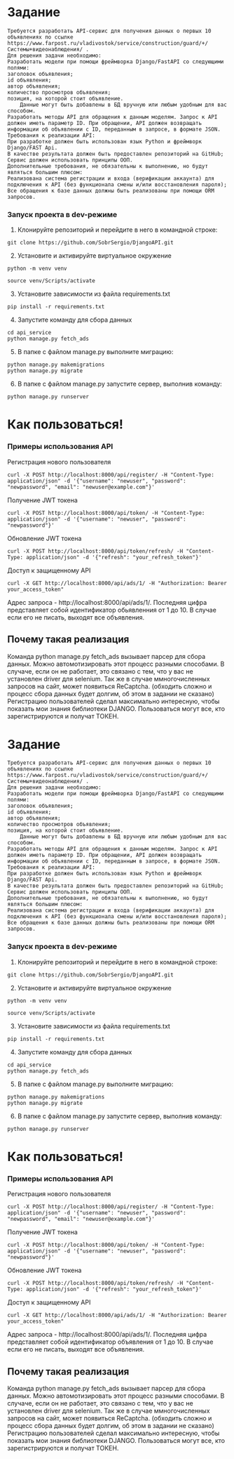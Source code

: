 # Задание
```
Требуется разработать API-сервис для получения данных о первых 10 объявлениях по ссылке https://www.farpost.ru/vladivostok/service/construction/guard/+/Системы+видеонаблюдения/ .
Для решения задачи необходимо:
Разработать модели при помощи фреймворка Django/FastAPI со следующими полями:
заголовок объявления;
id объявления;
автор объявления;
количество просмотров объявления;
позиция, на которой стоит объявление.
	Данные могут быть добавлены в БД вручную или любым удобным для вас способом.
Разработать методы API для обращения к данным моделям. Запрос к API должен иметь параметр ID. При обращении, API должен возвращать информации об объявлении с ID, переданным в запросе, в формате JSON.
Требования к реализации API:
При разработке должен быть использован язык Python и фреймворк Django/FAST Api.
В качестве результата должен быть предоставлен репозиторий на GitHub;
Сервис должен использовать принципы ООП.
Дополнительные требования, не обязательны к выполнению, но будут являться большим плюсом:
Реализована система регистрации и входа (верификации аккаунта) для подключения к API (без функционала смены и/или восстановления пароля);
Все обращения к базе данных должны быть реализованы при помощи ORM запросов.
```

### **Запуск проекта в dev-режиме**
1. Клонируйте репозиторий и перейдите в него в командной строке:

```
git clone https://github.com/SobrSergio/DjangoAPI.git
```

2. Установите и активируйте виртуальное окружение
```
python -m venv venv
``` 

```
source venv/Scripts/activate
```

3. Установите зависимости из файла requirements.txt
```
pip install -r requirements.txt
```

4. Запустите команду для сбора данных
```
cd api_service
python manage.py fetch_ads 
```

5. В папке с файлом manage.py выполните миграцию:
```
python manage.py makemi​gra​tions
python manage.py migrate
```

6. В папке с файлом manage.py запустите сервер, выполнив команду:
```
python manage.py runserver
```

# Как пользоваться!
### Примеры использования API

Регистрация нового пользователя
```
curl -X POST http://localhost:8000/api/register/ -H "Content-Type: application/json" -d '{"username": "newuser", "password": "newpassword", "email": "newuser@example.com"}'
```

Получение JWT токена
```
curl -X POST http://localhost:8000/api/token/ -H "Content-Type: application/json" -d '{"username": "newuser", "password": "newpassword"}'
```

Обновление JWT токена
```
curl -X POST http://localhost:8000/api/token/refresh/ -H "Content-Type: application/json" -d '{"refresh": "your_refresh_token"}'
```
Доступ к защищенному API
```
curl -X GET http://localhost:8000/api/ads/1/ -H "Authorization: Bearer your_access_token"
```

Адрес запроса - http://localhost:8000/api/ads/1/.
Последняя цифра представляет собой идентификатор обьявленния от 1 до 10.
В случае если его не писать, выходят все объявления.

## Почему такая реализация
Команда python manage.py fetch_ads вызывает парсер для сбора данных. Можно автомотизировать этот процесс разными способами. В случаче, если он не работает, это связано с тем, что у вас не установлен driver для selenium. Так же в случае ммногочисленных запросов на сайт, может появиться ReCaptcha. (обходить сложно и процесс сбора данных будет долгим, об этом в задании не сказано)
Регистрацию пользователей сделал максимально интересную, чтобы показать мои знания библиотеки DJANGO. Пользоваться могут все, кто зарегистрируются и получат ТОКЕН.

# Задание
```
Требуется разработать API-сервис для получения данных о первых 10 объявлениях по ссылке https://www.farpost.ru/vladivostok/service/construction/guard/+/Системы+видеонаблюдения/ .
Для решения задачи необходимо:
Разработать модели при помощи фреймворка Django/FastAPI со следующими полями:
заголовок объявления;
id объявления;
автор объявления;
количество просмотров объявления;
позиция, на которой стоит объявление.
	Данные могут быть добавлены в БД вручную или любым удобным для вас способом.
Разработать методы API для обращения к данным моделям. Запрос к API должен иметь параметр ID. При обращении, API должен возвращать информации об объявлении с ID, переданным в запросе, в формате JSON.
Требования к реализации API:
При разработке должен быть использован язык Python и фреймворк Django/FAST Api.
В качестве результата должен быть предоставлен репозиторий на GitHub;
Сервис должен использовать принципы ООП.
Дополнительные требования, не обязательны к выполнению, но будут являться большим плюсом:
Реализована система регистрации и входа (верификации аккаунта) для подключения к API (без функционала смены и/или восстановления пароля);
Все обращения к базе данных должны быть реализованы при помощи ORM запросов.
```

### **Запуск проекта в dev-режиме**
1. Клонируйте репозиторий и перейдите в него в командной строке:

```
git clone https://github.com/SobrSergio/DjangoAPI.git
```

2. Установите и активируйте виртуальное окружение
```
python -m venv venv
``` 

```
source venv/Scripts/activate
```

3. Установите зависимости из файла requirements.txt
```
pip install -r requirements.txt
```

4. Запустите команду для сбора данных
```
cd api_service
python manage.py fetch_ads 
```

5. В папке с файлом manage.py выполните миграцию:
```
python manage.py makemi​gra​tions
python manage.py migrate
```

6. В папке с файлом manage.py запустите сервер, выполнив команду:
```
python manage.py runserver
```

# Как пользоваться!
### Примеры использования API

Регистрация нового пользователя
```
curl -X POST http://localhost:8000/api/register/ -H "Content-Type: application/json" -d '{"username": "newuser", "password": "newpassword", "email": "newuser@example.com"}'
```

Получение JWT токена
```
curl -X POST http://localhost:8000/api/token/ -H "Content-Type: application/json" -d '{"username": "newuser", "password": "newpassword"}'
```

Обновление JWT токена
```
curl -X POST http://localhost:8000/api/token/refresh/ -H "Content-Type: application/json" -d '{"refresh": "your_refresh_token"}'
```
Доступ к защищенному API
```
curl -X GET http://localhost:8000/api/ads/1/ -H "Authorization: Bearer your_access_token"
```

Адрес запроса - http://localhost:8000/api/ads/1/.
Последняя цифра представляет собой идентификатор объявления от 1 до 10.
В случае если его не писать, выходят все объявления.

## Почему такая реализация
Команда python manage.py fetch_ads вызывает парсер для сбора данных. Можно автомотизировать этот процесс разными способами. В случаче, если он не работает, это связано с тем, что у вас не установлен driver для selenium. Так же в случае ммногочисленных запросов на сайт, может появиться ReCaptcha. (обходить сложно и процесс сбора данных будет долгим, об этом в задании не сказано)
Регистрацию пользователей сделал максимально интересную, чтобы показать мои знания библиотеки DJANGO. Пользоваться могут все, кто зарегистрируются и получат ТОКЕН.

